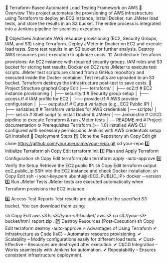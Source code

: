 🚀 Terraform-Based Automated Load Testing Framework on AWS
📌 Overview
This project automates the provisioning of AWS infrastructure using Terraform to deploy an EC2 instance, install Docker, run JMeter load tests, and store the results in an S3 bucket. The entire process is integrated into a Jenkins pipeline for seamless execution.

🎯 Objectives
Automate AWS resource provisioning (EC2, Security Groups, IAM, and S3) using Terraform.
Deploy JMeter in Docker on EC2 and execute load tests.
Store test results in an S3 bucket for further analysis.
Destroy AWS resources post-execution to optimize costs.
🏗️ Architecture
Terraform provisions:
An EC2 instance with required security groups.
IAM roles and S3 bucket for storing test results.
Docker on EC2 runs JMeter to execute test scripts.
JMeter test scripts are cloned from a GitHub repository and executed inside the Docker container.
Test results are uploaded to an S3 bucket.
Terraform destroys the infrastructure post-test to save costs.
📂 Project Structure
graphql
Copy
Edit
├── terraform/
│   ├── ec2.tf            # EC2 instance provisioning
│   ├── security.tf       # Security group setup
│   ├── access.tf         # IAM profile for EC2
│   ├── provider.tf       # AWS provider configuration
│   ├── outputs.tf        # Output variables (e.g., EC2 Public IP)
│   ├── variables.tf      # Terraform variables for AWS credentials
│── scripts/
│   ├── set.sh            # Shell script to install Docker & JMeter
│── Jenkinsfile           # CI/CD pipeline to execute Terraform & run JMeter tests
│── README.md             # Project documentation
⚙️ Prerequisites
Terraform (>= 1.0) installed
AWS CLI configured with necessary permissions
Jenkins with AWS credentials setup
Git installed
🚀 Deployment Steps
1️⃣ Clone the Repository
sh
Copy
Edit
git clone https://github.com/yourusername/your-repo.git
cd your-repo
2️⃣ Initialize Terraform
sh
Copy
Edit
terraform init
3️⃣ Plan and Apply Terraform Configuration
sh
Copy
Edit
terraform plan
terraform apply -auto-approve
4️⃣ Verify the Setup
Retrieve the EC2 public IP:
sh
Copy
Edit
terraform output ec2_public_ip
SSH into the EC2 instance and check Docker installation:
sh
Copy
Edit
ssh -i your-key.pem ubuntu@<EC2_PUBLIC_IP>
docker --version
5️⃣ Run JMeter Tests
JMeter tests are executed automatically when Terraform provisions the EC2 instance.

6️⃣ Access Test Reports
Test results are uploaded to the specified S3 bucket. You can download them using:

sh
Copy
Edit
aws s3 ls s3://your-s3-bucket/
aws s3 cp s3://your-s3-bucket/html_report.zip .
7️⃣ Destroy Resources (Post-Execution)
sh
Copy
Edit
terraform destroy -auto-approve
🔥 Advantages of Using Terraform
✔ Infrastructure as Code (IaC) – Automates resource provisioning.
✔ Scalability – Modify configurations easily for different load tests.
✔ Cost-Effective – Resources are destroyed after execution.
✔ CI/CD Integration – Works seamlessly with Jenkins for automation.
✔ Repeatability – Ensures consistent infrastructure deployment.
